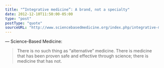 ```yaml
---
title: "“Integrative medicine”: A brand, not a specialty"
date: 2012-12-10T11:50:00-05:00
type: "post"
postType: "quote"
sourceURL: "http://www.sciencebasedmedicine.org/index.php/integrative-medicine-a-brand-not-a-specialty/"
---
```

— Science-Based Medicine:

>There is no such thing as “alternative” medicine. There is medicine that has been proven safe and effective through science; there is medicine that has not.

